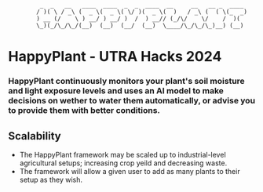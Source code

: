 ```
	     _  _   __   ____  ____  _  _  ____  __     __   __ _  ____ 
	    / )( \ / _\ (  _ \(  _ \( \/ )(  _ \(  )   / _\ (  ( \(_  _)
	    ) __ (/    \ ) __/ ) __/ )  /  ) __// (_/\/    \/    /  )(  
	    \_)(_/\_/\_/(__)  (__)  (__/  (__)  \____/\_/\_/\_)__) (__) 
```

# HappyPlant - UTRA Hacks 2024
### HappyPlant continuously monitors your plant's soil moisture and light exposure levels and uses an AI model to make decisions on wether to water them automatically, or advise you to provide them with better conditions.

## Scalability
- The HappyPlant framework may be scaled up to industrial-level agricultural setups; increasing crop yeild and decreasing waste.
- The framework will allow a given user to add as many plants to their setup as they wish.

